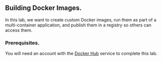 ## Building Docker Images.

In this lab, we want to create custom Docker images, run them as part of a multi-container application, and publish them in a registry so others can access them.

### Prerequisites.

You will need an account with the [Docker Hub][hub] service to complete this lab.

[hub]: https://hub.docker.com/